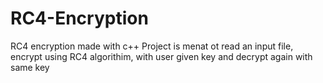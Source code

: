 # RC4-Encryption
RC4 encryption made with c++ 
Project is menat ot read an input file, encrypt using RC4 algorithim, with user given key and decrypt again with same key
